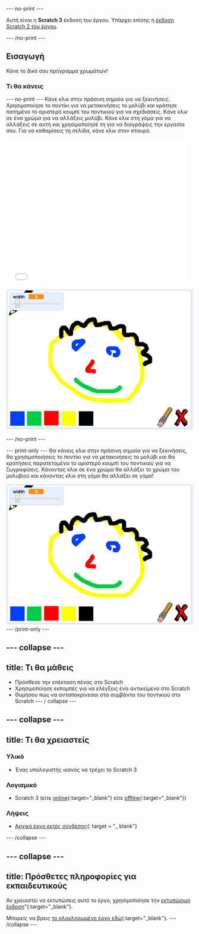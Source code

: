 \--- no-print \---

Αυτή είναι η **Scratch 3** έκδοση του έργου. Υπάρχει επίσης η [έκδοση Scratch 2 του έργου](https://projects.raspberrypi.org/en/projects/paint-box-scratch2).

\--- /no-print \---

## Εισαγωγή

Κάνε το δικό σου πρόγραμμα χρωμάτων!

### Τι θα κάνεις

\--- no-print \--- Κάνε κλικ στην πράσινη σημαία για να ξεκινήσεις. Χρησιμοποίησε το ποντίκι για να μετακινήσεις το μολύβι και κράτησε πατημένο το αριστερό κουμπί του ποντικιού για να σχεδιάσεις. Κάνε κλικ σε ένα χρώμα για να αλλάξεις μολύβι. Κάνε κλικ στη γόμα για να αλλάξεις σε αυτή και χρησιμοποίησέ τη για να διαγράψεις την εργασία σου. Για να καθαρίσεις τη σελίδα, κάνε κλικ στον σταυρό.

<div class="scratch-preview">
  <iframe allowtransparency="true" width="485" height="402" src="//scratch.mit.edu/projects/embed/267243161/?autostart=false" frameborder="0" scrolling="no"></iframe>
  <img src="images/showcase.png">
</div>

\--- /no-print \---

\--- print-only \--- Θα κάνεις κλικ στην πράσινη σημαία για να ξεκινήσεις, θα χρησιμοποιήσεις το ποντίκι για να μετακινήσεις το μολύβι και θα κρατήσεις παρατεταμένα το αριστερό κουμπί του ποντικιού για να ζωγραφίσεις. Κάνοντας κλικ σε ένα χρώμα θα αλλάξει το χρώμα του μολυβιού και κάνοντας κλικ στη γόμα θα αλλάξει σε γόμα!

![showcase](images/showcase.png) \--- /print-only \---

## \--- collapse \---

## title: Τι θα μάθεις

+ Πρόσθεσε την επέκταση πένας στο Scratch
+ Χρησιμοποίησε εκπομπές για να ελέγξεις ένα αντικείμενο στο Scratch
+ Θυμήσου πώς να ανταποκρίνεσαι στα συμβάντα του ποντικιού στο Scratch \--- / collapse \---

## \--- collapse \---

## title: Τι θα χρειαστείς

### Υλικό

+ Ένας υπολογιστής ικανός να τρέχει το Scratch 3

### Λογισμικό

+ Scratch 3 (είτε [online](http://rpf.io/scratchon){:target="_blank"} είτε [offline](http://rpf.io/scratchoff){:target="_blank"})

### Λήψεις

+ [Αρχικό έργο εκτός σύνδεσης](http://rpf.io/p/en/paint-box-go){: target = "_ blank"}

\--- /collapse \---

## \--- collapse \---

## title: Πρόσθετες πληροφορίες για εκπαιδευτικούς

Αν χρειαστεί να εκτυπώσεις αυτό το έργο, χρησιμοποίησε την [εκτυπώσιμη έκδοση](https://projects.raspberrypi.org/en/projects/paint-box/print)"{:target="_blank"}.

Μπορείς να βρεις [το ολοκληρωμένο έργο εδώ](http://rpf.io/p/en/paint-box-get){:target="_blank"}. \--- /collapse \---